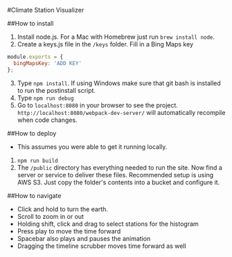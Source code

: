 #Climate Station Visualizer

##How to install
1. Install node.js. For a Mac with Homebrew just run `brew install node`.
2. Create a keys.js file in the `/keys` folder. Fill in a Bing Maps key

 ```javascript
 module.exports = {
   bingMapsKey: 'ADD KEY'
 };
 ```

3. Type `npm install`. If using Windows make sure that git bash is installed to run the postinstall script.
4. Type `npm run debug`
5. Go to `localhost:8080` in your browser to see the project. `http://localhost:8080/webpack-dev-server/` will
   automatically recompile when code changes.

##How to deploy
* This assumes you were able to get it running locally.
1. `npm run build`
2. The `/public` directory has everything needed to run the site. Now find a server or service to deliver these files.
   Recommended setup is using AWS S3. Just copy the folder's contents into a bucket and configure it.

##How to navigate
* Click and hold to turn the earth.
* Scroll to zoom in or out
* Holding shift, click and drag to select stations for the histogram
* Press play to move the time forward
* Spacebar also plays and pauses the animation
* Dragging the timeline scrubber moves time forward as well